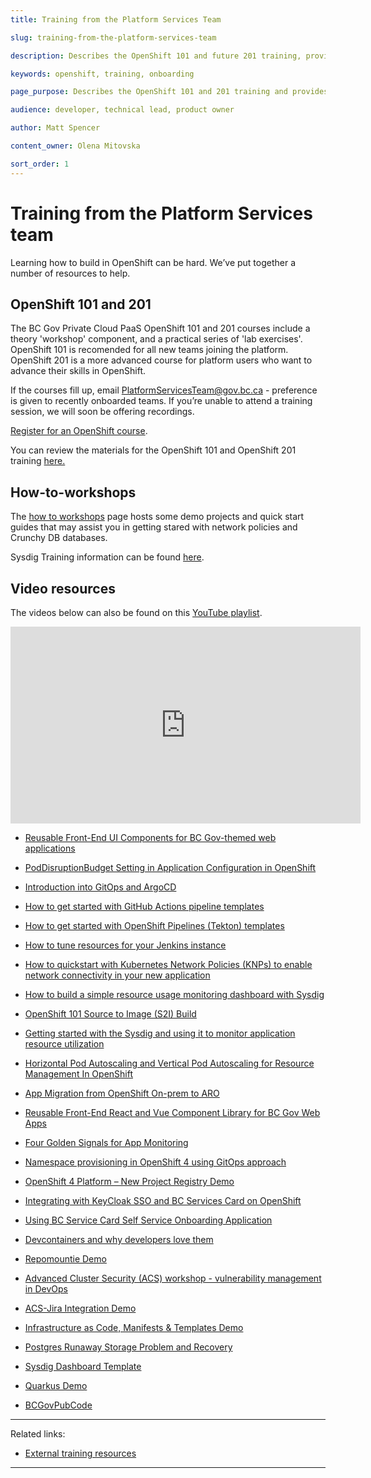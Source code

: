 ```yaml
---
title: Training from the Platform Services Team

slug: training-from-the-platform-services-team

description: Describes the OpenShift 101 and future 201 training, provides internal and external resources for learning OpenShift.  

keywords: openshift, training, onboarding

page_purpose: Describes the OpenShift 101 and 201 training and provides registration links for training. Provides alternatives such as videos and written training material. 

audience: developer, technical lead, product owner

author: Matt Spencer

content_owner: Olena Mitovska

sort_order: 1
---
```


# Training from the Platform Services team

Learning how to build in OpenShift can be hard. We’ve put together a number of resources to help.

## OpenShift 101 and 201

The BC Gov Private Cloud PaaS OpenShift 101 and 201 courses include a theory 'workshop' component, and a practical series of 'lab exercises'. OpenShift 101 is recomended for all new teams joining the platform. OpenShift 201 is a more advanced course for platform users who want to advance their skills in OpenShift.

If the courses fill up, email PlatformServicesTeam@gov.bc.ca - preference is given to recently onboarded teams. If you’re unable to attend a training session, we will soon be offering recordings. 

[Register for an OpenShift course](https://cloud.gov.bc.ca/private-cloud/support-and-community/platform-training-and-resources/).

You can review the materials for the OpenShift 101 and OpenShift 201 training [here.](https://github.com/BCDevOps/devops-platform-workshops/blob/master/README.md) 

## How-to-workshops

The [how to workshops](https://github.com/bcgov/how-to-workshops) page hosts some demo projects and quick start guides that may assist you in getting stared with network policies and Crunchy DB databases.  

Sysdig Training information can be found [here](../app-monitoring/sysdig-training.md). 
 
## Video resources

The videos below can also be found on this [YouTube playlist](https://www.youtube.com/playlist?list=PL9CV_8JBQHiorxwU-2nA8aqM4KTzdCnfg).

<iframe width="560" height="315" src="https://www.youtube.com/embed/videoseries?list=PL9CV_8JBQHiorxwU-2nA8aqM4KTzdCnfg" title="YouTube video player" frameborder="0" allow="accelerometer; autoplay; clipboard-write; encrypted-media; gyroscope; picture-in-picture" allowfullscreen></iframe>

- [Reusable Front-End UI Components for BC Gov-themed web applications](https://www.youtube.com/watch?v=eFi5QJo2hgo&t=4s)

- [PodDisruptionBudget Setting in Application Configuration in OpenShift](https://www.youtube.com/watch?v=0AGZ5no6-yo)

- [Introduction into GitOps and ArgoCD](https://www.youtube.com/watch?v=-Tkqe0lRuE0)

- [How to get started with GitHub Actions pipeline templates](https://www.youtube.com/watch?v=spUAx_ADhOY)

- [How to get started with OpenShift Pipelines (Tekton) templates](https://www.youtube.com/watch?v=aO6tLFqstQk)

- [How to tune resources for your Jenkins instance](https://www.youtube.com/watch?v=npMbAtJZSO0)

- [How to quickstart with Kubernetes Network Policies (KNPs) to enable network connectivity in your new application](https://www.youtube.com/watch?v=qOoIbp9ZZY0)

- [How to build a simple resource usage monitoring dashboard with Sysdig](https://www.youtube.com/watch?v=W9xM5rd9CaQ)

- [OpenShift 101 Source to Image (S2I) Build](https://youtu.be/uTnBWfG-3Ns)

- [Getting started with the Sysdig and using it to monitor application resource utilization](https://youtu.be/wZrOdxlc_2c)

- [Horizontal Pod Autoscaling and Vertical Pod Autoscaling for Resource Management In OpenShift](https://youtu.be/nZMtJRQR3jY)
 
- [App Migration from OpenShift On-prem to ARO](https://youtu.be/i-auqEUcR5U)

- [Reusable Front-End React and Vue Component Library for BC Gov Web Apps](https://www.youtube.com/watch?v=eFi5QJo2hgo&list=PL9CV_8JBQHiorxwU-2nA8aqM4KTzdCnfg&index=2&t=21s)

- [Four Golden Signals for App Monitoring](https://youtu.be/W9xM5rd9CaQ)

- [Namespace provisioning in OpenShift 4 using GitOps approach](https://youtu.be/5aSon_DVbRM) 

- [OpenShift 4 Platform – New Project Registry Demo](https://youtu.be/HiHsd-Rg57E)

- [Integrating with KeyCloak SSO and BC Services Card on OpenShift](https://youtu.be/IGONgJkvwms)

- [Using BC Service Card Self Service Onboarding Application](https://youtu.be/H2tKvOQ8x4k) 

- [Devcontainers and why developers love them](https://youtu.be/g3fvDQCEaK0)

- [Repomountie Demo](https://youtu.be/Jkbj9Jav7ss)

- [Advanced Cluster Security (ACS) workshop - vulnerability management in DevOps](https://www.youtube.com/watch?v=RpRPPo29fww)

- [ACS-Jira Integration Demo](https://www.youtube.com/watch?v=h5nNHvRhYcI)

- [Infrastructure as Code, Manifests & Templates Demo](https://youtu.be/GMuRFx1bHuw)

- [Postgres Runaway Storage Problem and Recovery](https://youtu.be/M0dhHEKyj4Q)

- [Sysdig Dashboard Template](https://youtu.be/K4rkSCSq3C4)

- [Quarkus Demo](https://youtu.be/1M4XBWawfaE)

- [BCGovPubCode](https://youtu.be/KMmN5E4-tw4)

---
Related links:

- [External training resources](../training-and-learning/training-external-resources.md)

---

